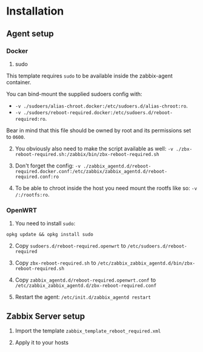 # Installation

## Agent setup

### Docker

1. sudo

This template requires `sudo` to be available inside the zabbix-agent container.

You can bind-mount the supplied sudoers config with:
- `-v ./sudoers/alias-chroot.docker:/etc/sudoers.d/alias-chroot:ro`.
- `-v ./sudoers/reboot-required.docker:/etc/sudoers.d/reboot-required:ro`.

Bear in mind that this file should be owned by root and its permissions set to `0600`.

2. You obviously also need to make the script available as well: `-v ./zbx-reboot-required.sh:/zabbix/bin/zbx-reboot-required.sh`

3. Don't forget the config: `-v ./zabbix_agentd.d/reboot-required.docker.conf:/etc/zabbix/zabbix_agentd.d/reboot-required.conf:ro`

4. To be able to chroot inside the host you need mount the rootfs like so: `-v /:/rootfs:ro`.

### OpenWRT

1. You need to install `sudo`:

```
opkg update && opkg install sudo
```

2. Copy `sudoers.d/reboot-required.openwrt` to `/etc/sudoers.d/reboot-required`

3. Copy `zbx-reboot-required.sh` to `/etc/zabbix_zabbix_agentd.d/bin/zbx-reboot-required.sh`

4. Copy `zabbix_agentd.d/reboot-required.openwrt.conf` to `/etc/zabbix_zabbix_agentd.d/zbx-reboot-required.conf`

5. Restart the agent: `/etc/init.d/zabbix_agentd restart`

## Zabbix Server setup

1. Import the template `zabbix_template_reboot_required.xml`

2. Apply it to your hosts
